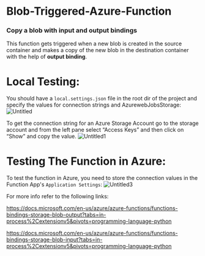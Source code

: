 # Blob-Triggered-Azure-Function
### Copy a blob with input and output bindings
This function gets triggered when a new blob is created in the source container and makes a copy of the new blob in the destination container with the help of **output binding**. 

# Local Testing:
You should have a `local.settings.json` file in the root dir of the project and specify the values for connection strings and AzurewebJobsStorage:
![Untitled](https://user-images.githubusercontent.com/84933778/187780332-92acc1db-095f-406e-9e74-99cf83dd60f1.png)

To get the connection string for an Azure Storage Account go to the storage account and from the left pane select “Access Keys” and then click on “Show” and copy the value.
![Untitled1](https://user-images.githubusercontent.com/84933778/187779260-a68254d2-00e7-4cac-9b54-14b75e5068dc.png)
# Testing The Function in Azure:
To test the function in Azure, you need to store the connection values in the Function App's `Application Settings`:
![Untitled3](https://user-images.githubusercontent.com/84933778/187781361-e9f60fc0-0c82-4eb9-9df1-43253145da96.png)

For more info refer to the following links:

https://docs.microsoft.com/en-us/azure/azure-functions/functions-bindings-storage-blob-output?tabs=in-process%2Cextensionv5&pivots=programming-language-python

https://docs.microsoft.com/en-us/azure/azure-functions/functions-bindings-storage-blob-input?tabs=in-process%2Cextensionv5&pivots=programming-language-python
